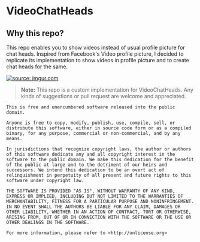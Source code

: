 # VideoChatHeads

Why this repo?
--------------

This repo enables you to show videos instead of usual profile picture for chat heads. Inspired from Facebook's Video profile picture, I decided to replicate its implementation to show videos in profile picture and to create chat heads for the same.


<a href="http://imgur.com/biUpeZp"><img src="http://i.imgur.com/biUpeZp.gif" title="source: imgur.com" /></a>


> **Note:** This repo is a custom implementation for VideoChatHeads. Any kinds of suggestions or pull request are welcome and appreciated.

```
This is free and unencumbered software released into the public domain.

Anyone is free to copy, modify, publish, use, compile, sell, or
distribute this software, either in source code form or as a compiled
binary, for any purpose, commercial or non-commercial, and by any
means.

In jurisdictions that recognize copyright laws, the author or authors
of this software dedicate any and all copyright interest in the
software to the public domain. We make this dedication for the benefit
of the public at large and to the detriment of our heirs and
successors. We intend this dedication to be an overt act of
relinquishment in perpetuity of all present and future rights to this
software under copyright law.

THE SOFTWARE IS PROVIDED "AS IS", WITHOUT WARRANTY OF ANY KIND,
EXPRESS OR IMPLIED, INCLUDING BUT NOT LIMITED TO THE WARRANTIES OF
MERCHANTABILITY, FITNESS FOR A PARTICULAR PURPOSE AND NONINFRINGEMENT.
IN NO EVENT SHALL THE AUTHORS BE LIABLE FOR ANY CLAIM, DAMAGES OR
OTHER LIABILITY, WHETHER IN AN ACTION OF CONTRACT, TORT OR OTHERWISE,
ARISING FROM, OUT OF OR IN CONNECTION WITH THE SOFTWARE OR THE USE OR
OTHER DEALINGS IN THE SOFTWARE.

For more information, please refer to <http://unlicense.org>

```
